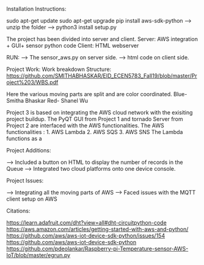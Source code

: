 Installation Instructions:

sudo apt-get update
sudo apt-get upgrade
pip install aws-sdk-python
  --> unzip the folder
  --> python3 install setup.py 
  
  The project has been divided into server and client.
  Server: AWS integration + GUI+ sensor python code
  Client: HTML webserver
  
  RUN: 
  --> The sensor_aws.py on server side.
  --> html code on client side. 



Project Work:
Work breakdown Structure: https://github.com/SMITHABHASKAR/EID_ECEN5783_Fall19/blob/master/Project%203/WBS.pdf

Here the various moving parts are split and are color coordinated. 
Blue- Smitha Bhaskar
Red- Shanel Wu

Project 3 is based on integrating the AWS cloud network with the exisiting project buildup. The PyQT GUI from Project 1 and tornado Server from Project 2 are interfaced with the AWS functionalities. The AWS functionalities :
          1. AWS Lambda
          2. AWS SQS
          3. AWS SNS
The Lambda functions as a 

Project Additions:

--> Included a button on HTML to display the number of records in the Queue
--> Integrated two cloud platforms onto one device console.


Project Issues:

--> Integrating all the moving parts of AWS
--> Faced issues with the MQTT client setup on AWS


Citations:

https://learn.adafruit.com/dht?view=all#dht-circuitpython-code
https://aws.amazon.com/articles/getting-started-with-aws-and-python/
https://github.com/aws/aws-iot-device-sdk-python/issues/154
https://github.com/aws/aws-iot-device-sdk-python
https://github.com/pdeolankar/Raspberry-pi-Temperature-sensor-AWS-IoT/blob/master/egrun.py

